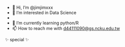 - 👋 Hi, I’m @jimjimxxx
- 👀 I’m interested in Data Science
- 
- 🌱 I’m currently learning python/R
- 📫 How to reach me with d44111090@gs.ncku.edu.tw

 ✨ special ✨
